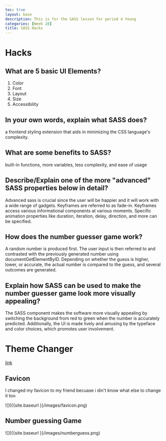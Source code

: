 ```yaml
---
toc: true
layout: base
description: This is for the SASS lesson for period 4 Yeung
categories: [Week 28]
title: SASS Hacks
---
```


# Hacks

## What are 5 basic UI Elements?

1. Color
2. Font
3. Layout
4. Size
5. Accessibility

## In your own words, explain what SASS does?

a frontend styling extension that aids in minimizing the CSS language's complexity.

## What are some benefits to SASS?

built-in functions, more variables, less complexity, and ease of usage

## Describe/Explain one of the more "advanced" SASS properties below in detail?

Advanced sass is crucial since the user will be happier and it will work with a wide range of gadgets. Keyframes are referred to as fade-in. Keyframes access various informational components at various moments. Specific animation properties like duration, iteration, delay, direction, and more can be specified.

## How does the number guesser game work?

A random number is produced first. The user input is then referred to and contrasted with the previously generated number using documentGetElementByID. Depending on whether the guess is higher, lower, or accurate, the actual number is compared to the guess, and several outcomes are generated.

## Explain how SASS can be used to make the number guesser game look more visually appealing?

The SASS component makes the software more visually appealing by switching the background from red to green when the number is accurately predicted. Additionally, the UI is made lively and amusing by the typeface and color choices, which promotes user involvement.

# Theme Changer

[link](https://cubnavarro.github.io/Firstproject/_pages/themechanger.html)

## Favicon

I changed my favicon to my friend becuase i din't know what else to change it too

![]({{site.baseurl }}/images/favicon.png)

## Number guessing Game

![]({{site.baseurl }}/images/numberguess.png)

